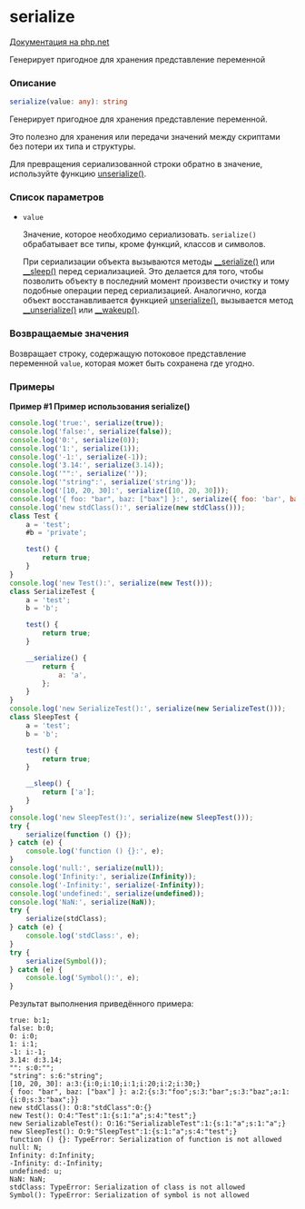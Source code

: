 # serialize

[Документация на php.net](https://www.php.net/manual/ru/function.serialize.php)

Генерирует пригодное для хранения представление переменной

### Описание

```ts
serialize(value: any): string
```

Генерирует пригодное для хранения представление переменной.

Это полезно для хранения или передачи значений между скриптами без потери их типа и структуры.

Для превращения сериализованной строки обратно в значение, используйте функцию
[unserialize()](./unserialize.md).

### Список параметров

-   `value`

    Значение, которое необходимо сериализовать. `serialize()` обрабатывает все типы, кроме функций,
    классов и символов.

    При сериализации объекта вызываются методы
    [\_\_serialize()](./../magic.md#__serialize-и-__unserialize) или
    [\_\_sleep()](./../magic.md#__sleep-и-__wakeup) перед сериализацией. Это делается для того,
    чтобы позволить объекту в последний момент произвести очистку и тому подобные операции перед
    сериализацией. Аналогично, когда объект восстанавливается функцией
    [unserialize()](./unserialize.md), вызывается метод
    [\_\_unserialize()](./../magic.md#__serialize-и-__unserialize) или
    [\_\_wakeup()](./../magic.md#__sleep-и-__wakeup).

### Возвращаемые значения

Возвращает строку, содержащую потоковое представление переменной `value`, которая может быть
сохранена где угодно.

### Примеры

**Пример #1 Пример использования serialize()**

```js
console.log('true:', serialize(true));
console.log('false:', serialize(false));
console.log('0:', serialize(0));
console.log('1:', serialize(1));
console.log('-1:', serialize(-1));
console.log('3.14:', serialize(3.14));
console.log('"":', serialize(''));
console.log('"string":', serialize('string'));
console.log('[10, 20, 30]:', serialize([10, 20, 30]));
console.log('{ foo: "bar", baz: ["bax"] }:', serialize({ foo: 'bar', baz: ['bax'] }));
console.log('new stdClass():', serialize(new stdClass()));
class Test {
    a = 'test';
    #b = 'private';

    test() {
        return true;
    }
}
console.log('new Test():', serialize(new Test()));
class SerializeTest {
    a = 'test';
    b = 'b';

    test() {
        return true;
    }

    __serialize() {
        return {
            a: 'a',
        };
    }
}
console.log('new SerializeTest():', serialize(new SerializeTest()));
class SleepTest {
    a = 'test';
    b = 'b';

    test() {
        return true;
    }

    __sleep() {
        return ['a'];
    }
}
console.log('new SleepTest():', serialize(new SleepTest()));
try {
    serialize(function () {});
} catch (e) {
    console.log('function () {}:', e);
}
console.log('null:', serialize(null));
console.log('Infinity:', serialize(Infinity));
console.log('-Infinity:', serialize(-Infinity));
console.log('undefined:', serialize(undefined));
console.log('NaN:', serialize(NaN));
try {
    serialize(stdClass);
} catch (e) {
    console.log('stdClass:', e);
}
try {
    serialize(Symbol());
} catch (e) {
    console.log('Symbol():', e);
}
```

Результат выполнения приведённого примера:

    true: b:1;
    false: b:0;
    0: i:0;
    1: i:1;
    -1: i:-1;
    3.14: d:3.14;
    "": s:0:"";
    "string": s:6:"string";
    [10, 20, 30]: a:3:{i:0;i:10;i:1;i:20;i:2;i:30;}
    { foo: "bar", baz: ["bax"] }: a:2:{s:3:"foo";s:3:"bar";s:3:"baz";a:1:{i:0;s:3:"bax";}}
    new stdClass(): O:8:"stdClass":0:{}
    new Test(): O:4:"Test":1:{s:1:"a";s:4:"test";}
    new SerializableTest(): O:16:"SerializableTest":1:{s:1:"a";s:1:"a";}
    new SleepTest(): O:9:"SleepTest":1:{s:1:"a";s:4:"test";}
    function () {}: TypeError: Serialization of function is not allowed
    null: N;
    Infinity: d:Infinity;
    -Infinity: d:-Infinity;
    undefined: u;
    NaN: NaN;
    stdClass: TypeError: Serialization of class is not allowed
    Symbol(): TypeError: Serialization of symbol is not allowed
